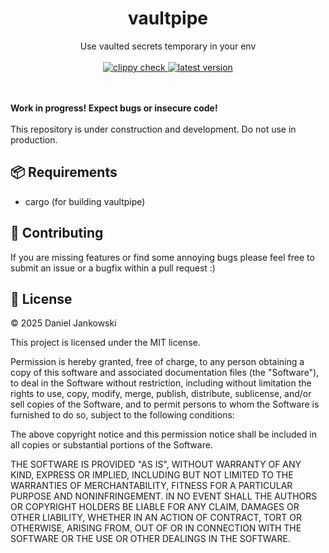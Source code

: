 <h1 align="center">vaultpipe</h1>

<p align="center">
    Use vaulted secrets temporary in your env
  <br><br>
  <a href="https://github.com/dj95/vaultpipe/actions/workflows/lint.yml">
    <img alt="clippy check" src="https://github.com/dj95/vaultpipe/actions/workflows/lint.yml/badge.svg" />
  </a>
  <a href="https://github.com/dj95/vaultpipe/releases">
    <img alt="latest version" src="https://img.shields.io/github/v/tag/dj95/vaultpipe.svg?sort=semver" />
  </a>

  <br><br>
  <b>Work in progress! Expect bugs or insecure code!</b>
  <br><br>
  This repository is under construction and development. Do not use in production.
</p>

## 📦 Requirements

- cargo (for building vaultpipe)

## 🤝 Contributing

If you are missing features or find some annoying bugs please feel free to submit an issue or a bugfix within a pull request :)

## 📝 License

© 2025 Daniel Jankowski

This project is licensed under the MIT license.

Permission is hereby granted, free of charge, to any person obtaining a copy
of this software and associated documentation files (the "Software"), to deal
in the Software without restriction, including without limitation the rights
to use, copy, modify, merge, publish, distribute, sublicense, and/or sell
copies of the Software, and to permit persons to whom the Software is
furnished to do so, subject to the following conditions:

The above copyright notice and this permission notice shall be included in all
copies or substantial portions of the Software.

THE SOFTWARE IS PROVIDED "AS IS", WITHOUT WARRANTY OF ANY KIND, EXPRESS OR
IMPLIED, INCLUDING BUT NOT LIMITED TO THE WARRANTIES OF MERCHANTABILITY,
FITNESS FOR A PARTICULAR PURPOSE AND NONINFRINGEMENT. IN NO EVENT SHALL THE
AUTHORS OR COPYRIGHT HOLDERS BE LIABLE FOR ANY CLAIM, DAMAGES OR OTHER
LIABILITY, WHETHER IN AN ACTION OF CONTRACT, TORT OR OTHERWISE, ARISING FROM,
OUT OF OR IN CONNECTION WITH THE SOFTWARE OR THE USE OR OTHER DEALINGS IN THE
SOFTWARE.
